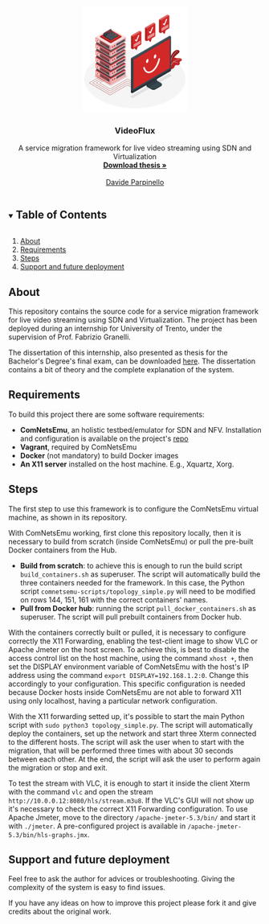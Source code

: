 <!-- PROJECT LOGO -->
<br />
<p align="center">
  <a href="https://github.com/davideparpinello/VideoFlux">
    <img src="media/logo.png" alt="Logo" width="210"> 
  </a>

  <h3 align="center">VideoFlux</h3>

  <p align="center">
    A service migration framework for live video streaming using SDN and Virtualization
    <br />
    <a href="https://github.com/davideparpinello/VideoFlux/blob/master/media/thesis.pdf"><strong>Download thesis »</strong></a>
    <br />
    <br />
    <a href="https://github.com/davideparpinello">Davide Parpinello</a>
  </p>
</p>

<!-- TABLE OF CONTENTS -->
<details open="open">
  <summary><h2 style="display: inline-block">Table of Contents</h2></summary>
  <ol>
    <li>
      <a href="#about">About</a>
    </li>
    <li>
      <a href="#requirements">Requirements</a>
    </li>
    <li>
      <a href="#steps">Steps</a>
    </li>
    <li>
      <a href="#support-and-future-deployment">Support and future deployment</a>
    </li>
  </ol>
</details>

<!-- ABOUT THE PROJECT -->
## About

This repository contains the source code for a service migration framework for live video streaming using SDN and Virtualization. The project has been deployed during an internship for University of Trento, under the supervision of Prof. Fabrizio Granelli.

The dissertation of this internship, also presented as thesis for the Bachelor's Degree's final exam, can be downloaded <a href="https://github.com/davideparpinello/VideoFlux/blob/master/media/thesis.pdf">here</a>. The dissertation contains a bit of theory and the complete explanation of the system.

## Requirements

To build this project there are some software requirements:
- <b>ComNetsEmu</b>, an holistic testbed/emulator for SDN and NFV. Installation and configuration is available on the project's <a href="https://git.comnets.net/public-repo/comnetsemu">repo</a>
- <b>Vagrant</b>, required by ComNetsEmu
- <b>Docker</b> (not mandatory) to build Docker images
- <b>An X11 server</b> installed on the host machine. E.g., Xquartz, Xorg.

## Steps

The first step to use this framework is to configure the ComNetsEmu virtual machine, as shown in its repository.

With ComNetsEmu working, first clone this repository locally, then it is necessary to build from scratch (inside ComNetsEmu) or pull the pre-built Docker containers from the Hub.

- <b>Build from scratch</b>: to achieve this is enough to run the build script `build_containers.sh` as superuser. The script will automatically build the three containers needed for the framework. In this case, the Python script `comnetsemu-scripts/topology_simple.py` will need to be modified on rows 144, 151, 161 with the correct containers' names.
- <b>Pull from Docker hub</b>: running the script `pull_docker_containers.sh` as superuser. The script will pull prebuilt containers from Docker hub.

With the containers correctly built or pulled, it is necessary to configure correctly the X11 Forwarding, enabling the test-client image to show VLC or Apache Jmeter on the host screen. To achieve this, is best to disable the access control list on the host machine, using the command `xhost +`, then set the DISPLAY environment variable of ComNetsEmu with the host's IP address using the command `export DISPLAY=192.168.1.2:0`. Change this accordingly to your configuration. This specific configuration is needed because Docker hosts inside ComNetsEmu are not able to forward X11 using only localhost, having a particular network configuration.

With the X11 forwarding setted up, it's possible to start the main Python script with `sudo python3 topology_simple.py`. The script will automatically deploy the containers, set up the network and start three Xterm connected to the different hosts. The script will ask the user when to start with the migration, that will be performed three times with about 30 seconds between each other. At the end, the script will ask the user to perform again the migration or stop and exit.

To test the stream with VLC, it is enough to start it inside the client Xterm with the command `vlc` and open the stream `http://10.0.0.12:8080/hls/stream.m3u8`. If the VLC's GUI will not show up it's necessary to check the correct X11 Forwarding configuration. To use Apache Jmeter, move to the directory `/apache-jmeter-5.3/bin/` and start it with `./jmeter`. A pre-configured project is available in `/apache-jmeter-5.3/bin/hls-graphs.jmx`.

## Support and future deployment

Feel free to ask the author for advices or troubleshooting. Giving the complexity of the system is easy to find issues.

If you have any ideas on how to improve this project please fork it and give credits about the original work.